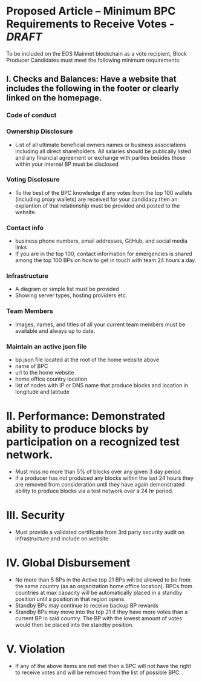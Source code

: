 # Proposed Article – Minimum BPC Requirements to Receive Votes - *DRAFT*

To be included on the EOS Mainnet blockchain as a vote recipient, Block Producer Candidates must meet the following minimum requirements:

## I. Checks and Balances: Have a website that includes the following in the footer or clearly linked on the homepage.  
### Code of conduct
### Ownership Disclosure
  * List of all ultimate beneficial owners names or business associations including all direct shareholders.  All salaries should be publically listed and any financial agreement or exchange with parties besides those within your internal BP must be disclosed
### Voting Disclosure
* To the best of the BPC knowledge if any votes from the top 100 wallets (including proxy wallets) are received for your candidacy then an explantion of that relationship must be provided and posted to the website.
### Contact info
* business phone numbers, email addresses, GitHub, and social media links
* If you are in the top 100, contact information for emergencies is shared among the top 100 BPs on how to get in touch with team 24 hours a day.
### Infrastructure
* A diagram or simple list must be provided
* Showing server types, hosting providers etc.
### Team Members
* Images, names, and titles of all your current team members must be available and always up to date.
### Maintain an active json file
* bp.json file located at the root of the home website above
* name of BPC
* url to the home website
* home office country location
* list of nodes with IP or DNS name that produce blocks and location in longitude and latitude
# II. Performance: Demonstrated ability to produce blocks by participation on a recognized test network.
* Must miss no more than 5% of blocks over any given 3 day period.
* If a producer has not produced any blocks within the last 24 hours they are removed from consideration until they have again demonstrated ability to produce blocks via a test network over a 24 hr period.
# III. Security
* Must provide a validated certificate from 3rd party security audit on infrastructure and include on website.
# IV. Global Disbursement 
* No more than 5 BPs in the Active top 21 BPs will be allowed to be from the same country (as an organization home office location).  BPCs from countries at max capacity will be automatically placed in a standby position until a position in that region opens.
* Standby BPs may continue to receive backup BP rewards 
* Standby BPs may move into the top 21 if they have more votes than a current BP in said country.  The BP with the lowest amount of votes would then be placed into the standby position.
# V. Violation
* If any of the above items are not met then a BPC will not have the right to receive votes and will be removed from the list of possible BPC.
